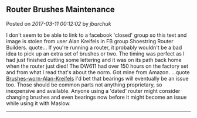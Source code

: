 ## Router Brushes Maintenance
Posted on *2017-03-11 00:12:02* by *jbarchuk*

I don't seem to be able to link to a facebook 'closed' group so this text and image is stolen from user Alan Kreifels‎ in FB group Shoestring Router Builders.
quote... If you're running a router, it probably wouldn't be a bad idea to pick up an extra set of brushes or two. The timing was perfect as I had just finished cutting some lettering and it was on its path back home when the router just died! The DW611 had over 150 hours on the factory set and from what I read that's about the norm. Got mine from Amazon. ...quote 
[Brushes-worn-Alan-Kreifels](//muut.com/u/maslowcnc/s1/:maslowcnc:7TJX:brusheswornalankreifels.jpg.jpg)
I'd bet that bearings will eventually be an issue too. Those should be common parts not anything proprietary, so inexpensive and available.
Anyone using a 'dated' router might consider changing brushes and even bearings now before it might become an issue while using it with Maslow.

---

